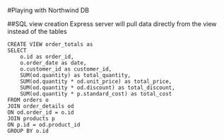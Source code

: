 #Playing with Northwind DB

##SQL view creation
Express server will pull data directly from the view instead of the tables

```
CREATE VIEW order_totals as
SELECT
	o.id as order_id,
	o.order_date as date,
	o.customer_id as customer_id,
	SUM(od.quantity) as total_quantity,
	SUM(od.quantity * od.unit_price) as total_price,
	SUM(od.quantity * od.discount) as total_discount,
	SUM(od.quantity * p.standard_cost) as total_cost
FROM orders o
JOIN order_details od
ON od.order_id = o.id
JOIN products p
ON p.id = od.product_id
GROUP BY o.id
```
